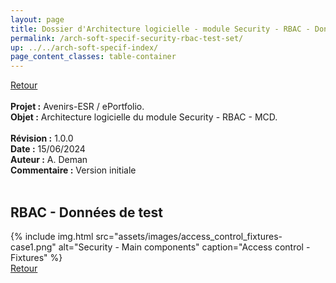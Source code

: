 ```yaml
---
layout: page
title: Dossier d'Architecture logicielle - module Security - RBAC - Données de test
permalink: /arch-soft-specif-security-rbac-test-set/
up: ../../arch-soft-specif-index/
page_content_classes: table-container
---
```

[Retour](arch-soft-specif-security.markdown)<br/>
<br/>
**Projet :** Avenirs-ESR / ePortfolio. <br/>
**Objet :** Architecture logicielle du module Security - RBAC - MCD.<br/>
<br/>
**Révision :** 1.0.0<br/>
**Date :** 15/06/2024<br/>
**Auteur :** A. Deman<br/>
**Commentaire :** Version initiale<br/>
<br/>

## RBAC - Données de test


{% include img.html
        src="assets/images/access_control_fixtures-case1.png"
        alt="Security - Main components"
        caption="Access control - Fixtures"
%}
<br/>[Retour](arch-soft-specif-security.markdown)